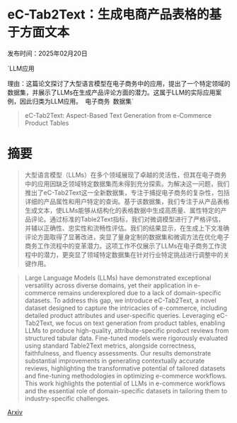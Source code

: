 # eC-Tab2Text：生成电商产品表格的基于方面文本

发布时间：2025年02月20日

`LLM应用

理由：这篇论文探讨了大型语言模型在电子商务中的应用，提出了一个特定领域的数据集，并展示了LLMs在生成产品评论方面的潜力。这属于LLM的实际应用案例，因此归类为LLM应用。` `电子商务` `数据集`

> eC-Tab2Text: Aspect-Based Text Generation from e-Commerce Product Tables

# 摘要

> 大型语言模型（LLMs）在多个领域展现了卓越的灵活性，但其在电子商务中的应用因缺乏领域特定数据集而未得到充分探索。为解决这一问题，我们推出了eC-Tab2Text这一全新数据集，专注于捕捉电子商务的复杂性，包括详细的产品属性和用户特定的查询。基于该数据集，我们专注于从产品表格生成文本，使LLMs能够从结构化的表格数据中生成高质量、属性特定的产品评论。通过标准的Table2Text指标，我们对微调模型进行了严格评估，并辅以正确性、忠实性和流畅性评估。我们的结果显示，在生成上下文准确评论方面取得了显著改进，突显了量身定制的数据集和微调方法在优化电子商务工作流程中的变革潜力。这项工作不仅展示了LLMs在电子商务工作流程中的潜力，更突显了领域特定数据集在针对行业特定挑战进行调整中的关键作用。

> Large Language Models (LLMs) have demonstrated exceptional versatility across diverse domains, yet their application in e-commerce remains underexplored due to a lack of domain-specific datasets. To address this gap, we introduce eC-Tab2Text, a novel dataset designed to capture the intricacies of e-commerce, including detailed product attributes and user-specific queries. Leveraging eC-Tab2Text, we focus on text generation from product tables, enabling LLMs to produce high-quality, attribute-specific product reviews from structured tabular data. Fine-tuned models were rigorously evaluated using standard Table2Text metrics, alongside correctness, faithfulness, and fluency assessments. Our results demonstrate substantial improvements in generating contextually accurate reviews, highlighting the transformative potential of tailored datasets and fine-tuning methodologies in optimizing e-commerce workflows. This work highlights the potential of LLMs in e-commerce workflows and the essential role of domain-specific datasets in tailoring them to industry-specific challenges.

[Arxiv](https://arxiv.org/abs/2502.14820)